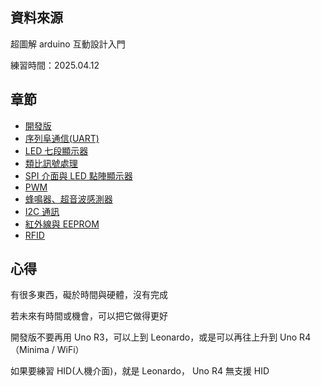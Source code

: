 ## 資料來源

超圖解 arduino 互動設計入門

練習時間：2025.04.12

## 章節

-   [開發版](./開發版.md)
-   [序列阜通信(UART)](<./序列阜通信(UART).md>)
-   [LED 七段顯示器](./LED七段顯示器.md)
-   [類比訊號處理](./類比訊號處理.md)
-   [SPI 介面與 LED 點陣顯示器](./SPI介面與LED點陣顯示器.md)
-   [PWM](./PWM與馬達.md)
-   [蜂鳴器、超音波感測器](./蜂鳴器、超音波感測器.md)
-   [I2C 通訊](./I2C通訊界面與LCD.md)
-   [紅外線與 EEPROM](./紅外線與EEPROM.md)
-   [RFID](./RFID.md)

## 心得

有很多東西，礙於時間與硬體，沒有完成

若未來有時間或機會，可以把它做得更好

開發版不要再用 Uno R3，可以上到 Leonardo，或是可以再往上升到 Uno R4（Minima / WiFi）

如果要練習 HID(人機介面)，就是 Leonardo， Uno R4 無支援 HID
